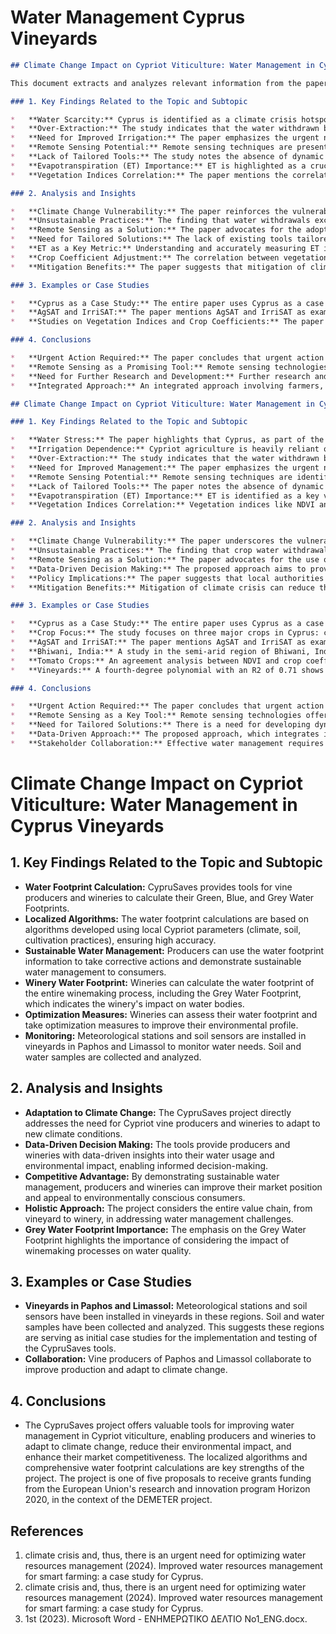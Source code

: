 # Water Management Cyprus Vineyards

```markdown
## Climate Change Impact on Cypriot Viticulture: Water Management in Cyprus Vineyards - Analysis of Neophytides et al. (2024)

This document extracts and analyzes relevant information from the paper "Improved water resources management for smart farming: a case study for Cyprus" by Neophytides et al. (2024), focusing on its implications for climate change impact on Cypriot viticulture, specifically concerning water management in Cyprus vineyards.  While the paper doesn't directly focus on vineyards, the general principles and findings are applicable.

### 1. Key Findings Related to the Topic and Subtopic

*   **Water Scarcity:** Cyprus is identified as a climate crisis hotspot in the Mediterranean, facing increased drought frequency and temperature rise, exacerbating existing water scarcity issues.
*   **Over-Extraction:** The study indicates that the water withdrawn by key crops (citrus, olives, and potatoes) in Cyprus exceeds the total annual inflow of reservoirs in 2023, highlighting unsustainable water usage.
*   **Need for Improved Irrigation:** The paper emphasizes the urgent need for better irrigation management practices by farmers and optimized water resources management by local authorities and stakeholders.
*   **Remote Sensing Potential:** Remote sensing techniques are presented as a valuable tool for improving irrigation management by providing high spatio-temporal resolution data on soil moisture and plant status.
*   **Lack of Tailored Tools:** The study notes the absence of dynamic satellite-based tools specifically tailored for optimizing water resources management in Cypriot agriculture.
*   **Evapotranspiration (ET) Importance:** ET is highlighted as a crucial variable for calculating actual irrigation needs and monitoring ecological activities.
*   **Vegetation Indices Correlation:** The paper mentions the correlation between vegetation indices (NDVI, LAI) and crop coefficients, which can be used to dynamically adjust water requirements.

### 2. Analysis and Insights

*   **Climate Change Vulnerability:** The paper reinforces the vulnerability of Cypriot agriculture, including viticulture, to climate change impacts, particularly water scarcity.  The Mediterranean region is especially susceptible.
*   **Unsustainable Practices:** The finding that water withdrawals exceed reservoir inflows suggests that current irrigation practices are unsustainable and threaten the long-term viability of agriculture in Cyprus.  This likely extends to vineyards, although not explicitly stated.
*   **Remote Sensing as a Solution:** The paper advocates for the adoption of remote sensing technologies to improve water management. This could involve using satellite imagery to monitor vineyard health, estimate water stress, and optimize irrigation schedules.
*   **Need for Tailored Solutions:** The lack of existing tools tailored to Cypriot agriculture underscores the need for research and development of specific solutions that consider the unique characteristics of the island's climate, crops, and farming practices.  This includes vineyard-specific solutions.
*   **ET as a Key Metric:** Understanding and accurately measuring ET is crucial for effective water management. The paper discusses various methods for measuring ET, including remote sensing-based approaches.
*   **Crop Coefficient Adjustment:** The correlation between vegetation indices and crop coefficients provides a basis for dynamically adjusting irrigation based on real-time crop conditions. This could be particularly useful for vineyards, where water stress can significantly impact grape quality.
*   **Mitigation Benefits:** The paper suggests that mitigation of climate change can reduce irrigation water requirements, highlighting the importance of broader climate action.

### 3. Examples or Case Studies

*   **Cyprus as a Case Study:** The entire paper uses Cyprus as a case study to demonstrate the challenges and opportunities for water management in a water-scarce region affected by climate change.
*   **AgSAT and IrriSAT:** The paper mentions AgSAT and IrriSAT as examples of satellite-based tools for irrigation management, although they are not specifically tailored to Cyprus or vineyards. AgSAT uses weather data and Sentinel-2 NDVI and SAVI for crop coefficient estimations. IrriSAT uses Landsat data for calculating Kc of cotton.
*   **Studies on Vegetation Indices and Crop Coefficients:** The paper cites several studies that demonstrate the correlation between vegetation indices (NDVI, LAI) and crop coefficients for various crops, including a study on vineyards using RapidEye and Landsat 8 images.

### 4. Conclusions

*   **Urgent Action Required:** The paper concludes that urgent action is needed to improve water management practices in Cyprus to address the challenges posed by climate change and water scarcity.
*   **Remote Sensing as a Promising Tool:** Remote sensing technologies offer a promising approach for optimizing irrigation and promoting sustainable agriculture in Cyprus.
*   **Need for Further Research and Development:** Further research and development are needed to develop tailored solutions for Cypriot agriculture, including vineyards, that leverage remote sensing data and other technologies to improve water management.
*   **Integrated Approach:** An integrated approach involving farmers, local authorities, and stakeholders is essential for implementing effective water management strategies.
```

```markdown
## Climate Change Impact on Cypriot Viticulture: Water Management in Cyprus Vineyards - Analysis of Excerpt

### 1. Key Findings Related to the Topic and Subtopic

*   **Water Stress:** The paper highlights that Cyprus, as part of the eastern Mediterranean, is a climate change hotspot, facing increased drought frequency and temperature rises.
*   **Irrigation Dependence:** Cypriot agriculture is heavily reliant on irrigation, making it vulnerable to increasing water scarcity.
*   **Over-Extraction:** The study indicates that the water withdrawn by major crops (citrus, olives, and potatoes) in Cyprus exceeds the total annual inflow of reservoirs in 2023, suggesting unsustainable water usage.
*   **Need for Improved Management:** The paper emphasizes the urgent need for better irrigation management by farmers and optimized water resources management practices by local authorities and stakeholders.
*   **Remote Sensing Potential:** Remote sensing techniques are identified as crucial for improving irrigation management by providing high-resolution data on soil moisture and plant status.
*   **Lack of Tailored Tools:** The paper notes the absence of dynamic satellite-based tools specifically designed for optimizing water resources management in Cypriot agriculture.
*   **Evapotranspiration (ET) Importance:** ET is identified as a key variable for calculating actual irrigation needs.
*   **Vegetation Indices Correlation:** Vegetation indices like NDVI and LAI are helpful in monitoring crop growth and water requirements, and adjusting them dynamically.

### 2. Analysis and Insights

*   **Climate Change Vulnerability:** The paper underscores the vulnerability of Cypriot agriculture to climate change, particularly due to its dependence on irrigated agriculture and the increasing frequency of droughts.
*   **Unsustainable Practices:** The finding that crop water withdrawal exceeds reservoir inflow points to unsustainable irrigation practices that need to be addressed urgently.
*   **Remote Sensing as a Solution:** The paper advocates for the use of remote sensing technologies to improve water management practices. This includes using satellite imagery to estimate ET and monitor vegetation indices.
*   **Data-Driven Decision Making:** The proposed approach aims to provide farmers with data-driven insights to optimize irrigation practices, reduce costs, and conserve water resources.
*   **Policy Implications:** The paper suggests that local authorities and stakeholders need to adopt optimized water resources management practices to ensure the sustainability of Cypriot agriculture.
*   **Mitigation Benefits:** Mitigation of climate crisis can reduce the additional irrigation water requirements by 13–14%.

### 3. Examples or Case Studies

*   **Cyprus as a Case Study:** The entire paper uses Cyprus as a case study to demonstrate the challenges of water management in a climate change hotspot.
*   **Crop Focus:** The study focuses on three major crops in Cyprus: citrus, olives, and potatoes.
*   **AgSAT and IrriSAT:** The paper mentions AgSAT and IrriSAT as examples of existing satellite-based approaches for irrigation management, but notes their limitations in the context of Cypriot agriculture. AgSAT uses forecasted weather data, while IrriSAT is specific to cotton cultivation.
*   **Bhiwani, India:** A study in the semi-arid region of Bhiwani, India showed a strong relationship between LAI and crop coefficient using a second order polynomial regression with R2 of 0.98.
*   **Tomato Crops:** An agreement analysis between NDVI and crop coefficient using ANOV A method for tomato crops showed also a great correlation through analysis conducted using Sentinel-2 images with R2 of 0.98.
*   **Vineyards:** A fourth-degree polynomial with an R2 of 0.71 shows that LAI derived from RapidEye and Landsat 8 images can be used to estimate crop coefficient for vineyards.

### 4. Conclusions

*   **Urgent Action Required:** The paper concludes that urgent action is needed to improve water management practices in Cypriot agriculture to address the challenges posed by climate change.
*   **Remote Sensing as a Key Tool:** Remote sensing technologies offer a promising solution for optimizing irrigation practices and ensuring the sustainability of water resources.
*   **Need for Tailored Solutions:** There is a need for developing dynamic satellite-based tools specifically tailored to the needs of Cypriot agriculture.
*   **Data-Driven Approach:** The proposed approach, which integrates in-situ meteorological data with remote sensing data, can provide farmers with the information they need to make informed decisions about irrigation.
*   **Stakeholder Collaboration:** Effective water management requires collaboration between farmers, local authorities, and other stakeholders.
```

# Climate Change Impact on Cypriot Viticulture: Water Management in Cyprus Vineyards

## 1. Key Findings Related to the Topic and Subtopic

*   **Water Footprint Calculation:** CypruSaves provides tools for vine producers and wineries to calculate their Green, Blue, and Grey Water Footprints.
*   **Localized Algorithms:** The water footprint calculations are based on algorithms developed using local Cypriot parameters (climate, soil, cultivation practices), ensuring high accuracy.
*   **Sustainable Water Management:** Producers can use the water footprint information to take corrective actions and demonstrate sustainable water management to consumers.
*   **Winery Water Footprint:** Wineries can calculate the water footprint of the entire winemaking process, including the Grey Water Footprint, which indicates the winery's impact on water bodies.
*   **Optimization Measures:** Wineries can assess their water footprint and take optimization measures to improve their environmental profile.
*   **Monitoring:** Meteorological stations and soil sensors are installed in vineyards in Paphos and Limassol to monitor water needs. Soil and water samples are collected and analyzed.

## 2. Analysis and Insights

*   **Adaptation to Climate Change:** The CypruSaves project directly addresses the need for Cypriot vine producers and wineries to adapt to new climate conditions.
*   **Data-Driven Decision Making:** The tools provide producers and wineries with data-driven insights into their water usage and environmental impact, enabling informed decision-making.
*   **Competitive Advantage:** By demonstrating sustainable water management, producers and wineries can improve their market position and appeal to environmentally conscious consumers.
*   **Holistic Approach:** The project considers the entire value chain, from vineyard to winery, in addressing water management challenges.
*   **Grey Water Footprint Importance:** The emphasis on the Grey Water Footprint highlights the importance of considering the impact of winemaking processes on water quality.

## 3. Examples or Case Studies

*   **Vineyards in Paphos and Limassol:** Meteorological stations and soil sensors have been installed in vineyards in these regions. Soil and water samples have been collected and analyzed. This suggests these regions are serving as initial case studies for the implementation and testing of the CypruSaves tools.
*   **Collaboration:** Vine producers of Paphos and Limassol collaborate to improve production and adapt to climate change.

## 4. Conclusions

*   The CypruSaves project offers valuable tools for improving water management in Cypriot viticulture, enabling producers and wineries to adapt to climate change, reduce their environmental impact, and enhance their market competitiveness. The localized algorithms and comprehensive water footprint calculations are key strengths of the project. The project is one of five proposals to receive grants funding from the European Union's research and innovation program Horizon 2020, in the context of the DEMETER project.


## References

1. climate crisis and, thus, there is an urgent need for 
optimizing water resources management (2024). Improved water resources  management for smart farming: a  case study for Cyprus.
2. climate crisis and, thus, there is an urgent need for 
optimizing water resources management (2024). Improved water resources  management for smart farming: a  case study for Cyprus.
3. 1st (2023). Microsoft Word - ΕΝΗΜΕΡΩΤΙΚΟ ΔΕΛΤΙΟ Νο1_ENG.docx.
